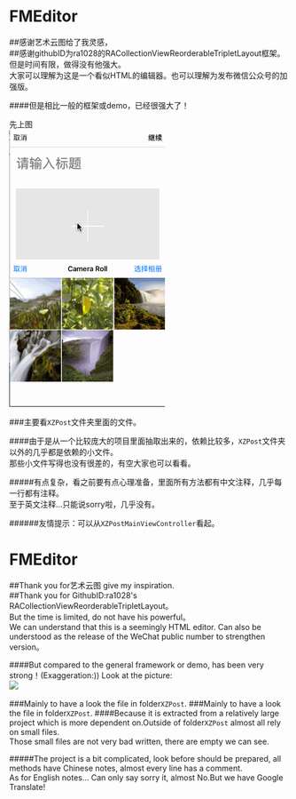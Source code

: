 # FMEditor
##感谢艺术云图给了我灵感，<br>
##感谢githubID为ra1028的RACollectionViewReorderableTripletLayout框架。<br>
但是时间有限，做得没有他强大。<br>
大家可以理解为这是一个看似HTML的编辑器。也可以理解为发布微信公众号的加强版。<br>

####但是相比一般的框架或demo，已经很强大了！

先上图<br>
![](https://github.com/brainHaert/FMEditorForOC/blob/master/showgif.gif)

###主要看`XZPost`文件夹里面的文件。

####由于是从一个比较庞大的项目里面抽取出来的，依赖比较多，`XZPost`文件夹以外的几乎都是依赖的小文件。<br>
那些小文件写得也没有很差的，有空大家也可以看看。

#####有点复杂，看之前要有点心理准备，里面所有方法都有中文注释，几乎每一行都有注释。<br>
至于英文注释...只能说sorry啦，几乎没有。

######友情提示：可以从`XZPostMainViewController`看起。


# FMEditor
##Thank you for艺术云图 give my inspiration.<br>
##Thank you for GithubID:ra1028's RACollectionViewReorderableTripletLayout。<br>
But the time is limited, do not have his powerful。<br>
We can understand that this is a seemingly HTML editor. Can also be understood as the release of the WeChat public number to strengthen version。<br>

####But compared to the general framework or demo, has been very strong！(Exaggeration:))
Look at the picture:<br>
![](https://raw.githubusercontent.com/brainHaert/FMEditor/master/showgif.gif)

###Mainly to have a look the file in folder`XZPost`.
###Mainly to have a look the file in folder`XZPost`.
####Because it is extracted from a relatively large project which is more dependent on.Outside of folder`XZPost` almost all rely on small files.<br>
Those small files are not very bad written, there are empty we can see.

#####The project is a bit complicated, look before should be prepared, all methods have Chinese notes, almost every line has a comment.<br>
As for English notes... Can only say sorry it, almost No.But we have Google Translate!
